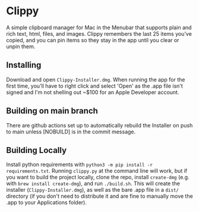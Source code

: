 # Clippy
A simple clipboard manager for Mac in the Menubar that supports plain and rich text, html, files, and images. Clippy remembers the last 25 items you've copied, and you can pin items so they stay in the app until you clear or unpin them.

## Installing
Download and open ```Clippy-Installer.dmg```. When running the app for the first time, you'll have to right click and select 'Open' as the .app file isn't signed and I'm not shelling out ~$100 for an Apple Developer account.

## Building on main branch
There are github actions set up to automatically rebuild the Installer on push to main unless \[NOBUILD\] is in the commit message.


## Building Locally
Install python requirements with ```python3 -m pip install -r requirements.txt```. Running ```clippy.py``` at the command line will work, but if you want to build the project locally, clone the repo, install ```create-dmg``` (e.g. with ```brew install create-dmg```), and run ```./build.sh```. This will create the installer (```Clippy-Installer.dmg```), as well as the bare .app file in a ```dist/``` directory (if you don't need to distribute it and are fine to manually move the .app to your Applications folder).